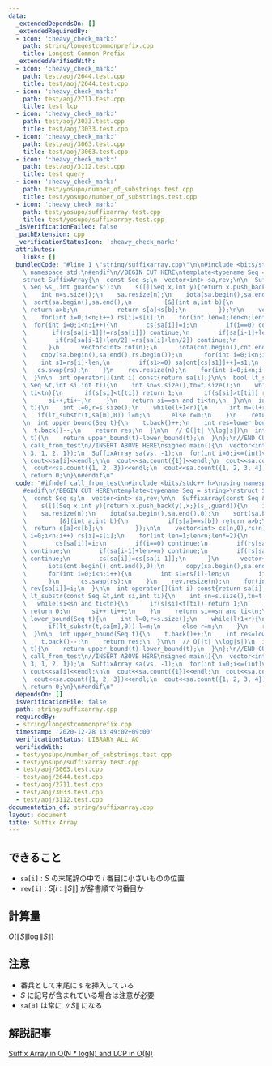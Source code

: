 ```yaml
---
data:
  _extendedDependsOn: []
  _extendedRequiredBy:
  - icon: ':heavy_check_mark:'
    path: string/longestcommonprefix.cpp
    title: Longest Common Prefix
  _extendedVerifiedWith:
  - icon: ':heavy_check_mark:'
    path: test/aoj/2644.test.cpp
    title: test/aoj/2644.test.cpp
  - icon: ':heavy_check_mark:'
    path: test/aoj/2711.test.cpp
    title: test lcp
  - icon: ':heavy_check_mark:'
    path: test/aoj/3033.test.cpp
    title: test/aoj/3033.test.cpp
  - icon: ':heavy_check_mark:'
    path: test/aoj/3063.test.cpp
    title: test/aoj/3063.test.cpp
  - icon: ':heavy_check_mark:'
    path: test/aoj/3112.test.cpp
    title: test query
  - icon: ':heavy_check_mark:'
    path: test/yosupo/number_of_substrings.test.cpp
    title: test/yosupo/number_of_substrings.test.cpp
  - icon: ':heavy_check_mark:'
    path: test/yosupo/suffixarray.test.cpp
    title: test/yosupo/suffixarray.test.cpp
  _isVerificationFailed: false
  _pathExtension: cpp
  _verificationStatusIcon: ':heavy_check_mark:'
  attributes:
    links: []
  bundledCode: "#line 1 \"string/suffixarray.cpp\"\n\n#include <bits/stdc++.h>\nusing\
    \ namespace std;\n#endif\n//BEGIN CUT HERE\ntemplate<typename Seq = string>\n\
    struct SuffixArray{\n  const Seq s;\n  vector<int> sa,rev;\n\n  SuffixArray(const\
    \ Seq &s_,int guard='$'):\n    s([](Seq x,int y){return x.push_back(y),x;}(s_,guard)){\n\
    \    int n=s.size();\n    sa.resize(n);\n    iota(sa.begin(),sa.end(),0);\n  \
    \  sort(sa.begin(),sa.end(),\n         [&](int a,int b){\n           if(s[a]==s[b])\
    \ return a>b;\n           return s[a]<s[b];\n         });\n\n    vector<int> cs(n,0),rs(n);\n\
    \    for(int i=0;i<n;i++) rs[i]=s[i];\n    for(int len=1;len<n;len*=2){\n    \
    \  for(int i=0;i<n;i++){\n        cs[sa[i]]=i;\n        if(i==0) continue;\n \
    \       if(rs[sa[i-1]]!=rs[sa[i]]) continue;\n        if(sa[i-1]+len>=n) continue;\n\
    \        if(rs[sa[i-1]+len/2]!=rs[sa[i]+len/2]) continue;\n        cs[sa[i]]=cs[sa[i-1]];\n\
    \      }\n      vector<int> cnt(n);\n      iota(cnt.begin(),cnt.end(),0);\n  \
    \    copy(sa.begin(),sa.end(),rs.begin());\n      for(int i=0;i<n;i++){\n    \
    \    int s1=rs[i]-len;\n        if(s1>=0) sa[cnt[cs[s1]]++]=s1;\n      }\n   \
    \   cs.swap(rs);\n    }\n    rev.resize(n);\n    for(int i=0;i<n;i++) rev[sa[i]]=i;\n\
    \  }\n\n  int operator[](int i) const{return sa[i];}\n\n  bool lt_substr(const\
    \ Seq &t,int si,int ti){\n    int sn=s.size(),tn=t.size();\n    while(si<sn and\
    \ ti<tn){\n      if(s[si]<t[ti]) return 1;\n      if(s[si]>t[ti]) return 0;\n\
    \      si++;ti++;\n    }\n    return si==sn and ti<tn;\n  }\n\n  int lower_bound(Seq\
    \ t){\n    int l=0,r=s.size();\n    while(l+1<r){\n      int m=(l+r)>>1;\n   \
    \   if(lt_substr(t,sa[m],0)) l=m;\n      else r=m;\n    }\n    return r;\n  }\n\
    \n  int upper_bound(Seq t){\n    t.back()++;\n    int res=lower_bound(t);\n  \
    \  t.back()--;\n    return res;\n  }\n\n  // O(|t| \\log|s|)\n  int count(Seq\
    \ t){\n    return upper_bound(t)-lower_bound(t);\n  }\n};\n//END CUT HERE\n#ifndef\
    \ call_from_test\n//INSERT ABOVE HERE\nsigned main(){\n  vector<int> vs({1, 2,\
    \ 3, 1, 2, 1});\n  SuffixArray sa(vs, -1);\n  for(int i=0;i<=(int)vs.size();i++)\
    \ cout<<sa[i]<<endl;\n\n  cout<<sa.count({1})<<endl;\n  cout<<sa.count({1, 2})<<endl;\n\
    \  cout<<sa.count({1, 2, 3})<<endl;\n  cout<<sa.count({1, 2, 3, 4})<<endl;\n \
    \ return 0;\n}\n#endif\n"
  code: "#ifndef call_from_test\n#include <bits/stdc++.h>\nusing namespace std;\n\
    #endif\n//BEGIN CUT HERE\ntemplate<typename Seq = string>\nstruct SuffixArray{\n\
    \  const Seq s;\n  vector<int> sa,rev;\n\n  SuffixArray(const Seq &s_,int guard='$'):\n\
    \    s([](Seq x,int y){return x.push_back(y),x;}(s_,guard)){\n    int n=s.size();\n\
    \    sa.resize(n);\n    iota(sa.begin(),sa.end(),0);\n    sort(sa.begin(),sa.end(),\n\
    \         [&](int a,int b){\n           if(s[a]==s[b]) return a>b;\n         \
    \  return s[a]<s[b];\n         });\n\n    vector<int> cs(n,0),rs(n);\n    for(int\
    \ i=0;i<n;i++) rs[i]=s[i];\n    for(int len=1;len<n;len*=2){\n      for(int i=0;i<n;i++){\n\
    \        cs[sa[i]]=i;\n        if(i==0) continue;\n        if(rs[sa[i-1]]!=rs[sa[i]])\
    \ continue;\n        if(sa[i-1]+len>=n) continue;\n        if(rs[sa[i-1]+len/2]!=rs[sa[i]+len/2])\
    \ continue;\n        cs[sa[i]]=cs[sa[i-1]];\n      }\n      vector<int> cnt(n);\n\
    \      iota(cnt.begin(),cnt.end(),0);\n      copy(sa.begin(),sa.end(),rs.begin());\n\
    \      for(int i=0;i<n;i++){\n        int s1=rs[i]-len;\n        if(s1>=0) sa[cnt[cs[s1]]++]=s1;\n\
    \      }\n      cs.swap(rs);\n    }\n    rev.resize(n);\n    for(int i=0;i<n;i++)\
    \ rev[sa[i]]=i;\n  }\n\n  int operator[](int i) const{return sa[i];}\n\n  bool\
    \ lt_substr(const Seq &t,int si,int ti){\n    int sn=s.size(),tn=t.size();\n \
    \   while(si<sn and ti<tn){\n      if(s[si]<t[ti]) return 1;\n      if(s[si]>t[ti])\
    \ return 0;\n      si++;ti++;\n    }\n    return si==sn and ti<tn;\n  }\n\n  int\
    \ lower_bound(Seq t){\n    int l=0,r=s.size();\n    while(l+1<r){\n      int m=(l+r)>>1;\n\
    \      if(lt_substr(t,sa[m],0)) l=m;\n      else r=m;\n    }\n    return r;\n\
    \  }\n\n  int upper_bound(Seq t){\n    t.back()++;\n    int res=lower_bound(t);\n\
    \    t.back()--;\n    return res;\n  }\n\n  // O(|t| \\log|s|)\n  int count(Seq\
    \ t){\n    return upper_bound(t)-lower_bound(t);\n  }\n};\n//END CUT HERE\n#ifndef\
    \ call_from_test\n//INSERT ABOVE HERE\nsigned main(){\n  vector<int> vs({1, 2,\
    \ 3, 1, 2, 1});\n  SuffixArray sa(vs, -1);\n  for(int i=0;i<=(int)vs.size();i++)\
    \ cout<<sa[i]<<endl;\n\n  cout<<sa.count({1})<<endl;\n  cout<<sa.count({1, 2})<<endl;\n\
    \  cout<<sa.count({1, 2, 3})<<endl;\n  cout<<sa.count({1, 2, 3, 4})<<endl;\n \
    \ return 0;\n}\n#endif\n"
  dependsOn: []
  isVerificationFile: false
  path: string/suffixarray.cpp
  requiredBy:
  - string/longestcommonprefix.cpp
  timestamp: '2020-12-28 13:49:02+09:00'
  verificationStatus: LIBRARY_ALL_AC
  verifiedWith:
  - test/yosupo/number_of_substrings.test.cpp
  - test/yosupo/suffixarray.test.cpp
  - test/aoj/3063.test.cpp
  - test/aoj/2644.test.cpp
  - test/aoj/2711.test.cpp
  - test/aoj/3033.test.cpp
  - test/aoj/3112.test.cpp
documentation_of: string/suffixarray.cpp
layout: document
title: Suffix Array
---
```


## できること
- `sa[i]` : $S$ の末尾辞の中で $i$ 番目に小さいものの位置
- `rev[i]` : $S[i:\|S\|]$ が辞書順で何番目か


## 計算量
$O(\|S\| \log \|S\|)$

## 注意
- 番兵として末尾に `$` を挿入している
- $S$ に記号が含まれている場合は注意が必要
- `sa[0]` は常に $\|S\|$ になる

## 解説記事
[ Suffix Array in O(N * logN) and LCP in O(N) ](https://sites.google.com/site/indy256/algo/suffix_array)